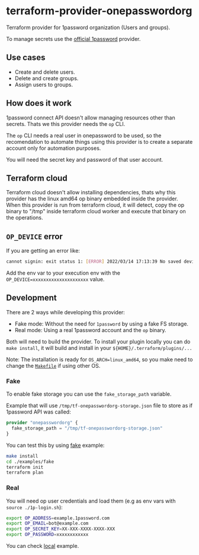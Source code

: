 # terraform-provider-onepasswordorg

Terraform provider for 1password organization (Users and groups).

To manage secrets use the [official 1password](https://registry.terraform.io/providers/1Password/onepassword) provider.

## Use cases

- Create and delete users.
- Delete and create groups.
- Assign users to groups.

## How does it work

1password connect API doesn't allow managing resources other than secrets. Thats we this provider needs the `op` CLI.

The `op` CLI needs a real user in onepassword to be used, so the recomendation to automate things using this provider
is to create a separate account only for automation purposes.

You will need the secret key and password of that user account.

## Terraform cloud

Terraform cloud doesn't allow installing dependencies, thats why this provider has the linux amd64 op binary embedded inside
the provider. When this provider is run from terraform cloud, it will detect, copy the op binary to "/tmp" inside terraform
cloud worker and execute that binary on the operations.

## `OP_DEVICE` error

If you are getting an error like:

```bash
cannot signin: exit status 1: [ERROR] 2022/03/14 17:13:39 No saved device ID. Set the OP_DEVICE environment variable and try again: `export OP_DEVICE=xxxxxxxxxxxxxxxxxxxxx`
```

Add the env var to your execution env with the `OP_DEVICE=xxxxxxxxxxxxxxxxxxxxx` value.

## Development

There are 2 ways while developing this provider: 

- Fake mode: Without the need for `1password` by using a fake FS storage.
- Real mode: Using a real 1password account and the `op` binary.

Both will need to build the provider. To install your plugin locally you can do `make install`, it will build and install in your `${HOME}/.terraform/plugins/...`

Note: The installation is ready for `OS_ARCH=linux_amd64`, so you make need to change the [`Makefile`](./Makefile) if using other OS.

### Fake

To enable fake storage you can use the `fake_storage_path` variable.

Example that will use `/tmp/tf-onepasswordorg-storage.json` file to store as if 1password API was called:

```terraform
provider "onepasswordorg" {
  fake_storage_path = "/tmp/tf-onepasswordorg-storage.json"
}
```

You can test this by using [fake](./examples/example) example:

```bash
make install
cd ./examples/fake
terraform init
terraform plan
```

### Real

You will need op user credentials and load them (e.g as env vars with `source ./1p-login.sh`):

```bash
export OP_ADDRESS=example.1password.com
export OP_EMAIL=bot@example.com
export OP_SECRET_KEY=XX-XXX-XXXX-XXXX-XXX
export OP_PASSWORD=xxxxxxxxxxxx
```

You can check [local](./examples/local) example.
